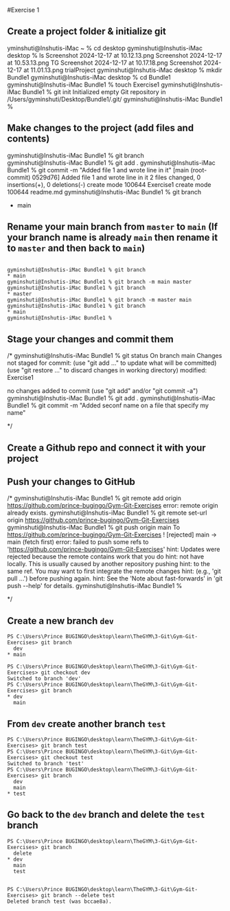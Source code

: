 #Exercise 1
## Create a project folder & initialize git

yminshuti@Inshutis-iMac ~ % cd desktop
gyminshuti@Inshutis-iMac desktop % ls
Screenshot 2024-12-17 at 10.12.13.png   Screenshot 2024-12-17 at 10.53.13.png   TG
Screenshot 2024-12-17 at 10.17.18.png   Screenshot 2024-12-17 at 11.01.13.png   trialProject
gyminshuti@Inshutis-iMac desktop % mkdir Bundle1
gyminshuti@Inshutis-iMac desktop % cd Bundle1   
gyminshuti@Inshutis-iMac Bundle1 % touch Exercise1
gyminshuti@Inshutis-iMac Bundle1 % git init 
Initialized empty Git repository in /Users/gyminshuti/Desktop/Bundle1/.git/
gyminshuti@Inshutis-iMac Bundle1 % 


## Make changes to the project (add files and contents)

gyminshuti@Inshutis-iMac Bundle1 % git branch   
gyminshuti@Inshutis-iMac Bundle1 % git add .
gyminshuti@Inshutis-iMac Bundle1 % git commit -m "Added file 1 and wrote line in it" 
[main (root-commit) 0529d76] Added file 1 and wrote line in it
 2 files changed, 0 insertions(+), 0 deletions(-)
 create mode 100644 Exercise1
 create mode 100644 readme.md
gyminshuti@Inshutis-iMac Bundle1 % git branch
* main


## Rename your main branch from `master` to `main` (If your branch name is already `main` then rename it to `master` and then back to `main`)

```

gyminshuti@Inshutis-iMac Bundle1 % git branch
* main
gyminshuti@Inshutis-iMac Bundle1 % git branch -m main master
gyminshuti@Inshutis-iMac Bundle1 % git branch               
* master
gyminshuti@Inshutis-iMac Bundle1 % git branch -m master main
gyminshuti@Inshutis-iMac Bundle1 % git branch
* main
gyminshuti@Inshutis-iMac Bundle1 % 

```


## Stage your changes and commit them

/*
gyminshuti@Inshutis-iMac Bundle1 % git status
On branch main
Changes not staged for commit:
  (use "git add <file>..." to update what will be committed)
  (use "git restore <file>..." to discard changes in working directory)
        modified:   Exercise1

no changes added to commit (use "git add" and/or "git commit -a")
gyminshuti@Inshutis-iMac Bundle1 % git add .
gyminshuti@Inshutis-iMac Bundle1 % git commit -m "Added seconf name on a file that specify my name"

*/

## Create a Github repo and connect it with your project
## Push your changes to GitHub

/* 
gyminshuti@Inshutis-iMac Bundle1 % git remote add origin https://github.com/prince-bugingo/Gym-Git-Exercises
error: remote origin already exists.
gyminshuti@Inshutis-iMac Bundle1 % git remote set-url origin https://github.com/prince-bugingo/Gym-Git-Exercises
gyminshuti@Inshutis-iMac Bundle1 % git push origin main
To https://github.com/prince-bugingo/Gym-Git-Exercises
 ! [rejected]        main -> main (fetch first)
error: failed to push some refs to 'https://github.com/prince-bugingo/Gym-Git-Exercises'
hint: Updates were rejected because the remote contains work that you do
hint: not have locally. This is usually caused by another repository pushing
hint: to the same ref. You may want to first integrate the remote changes
hint: (e.g., 'git pull ...') before pushing again.
hint: See the 'Note about fast-forwards' in 'git push --help' for details.
gyminshuti@Inshutis-iMac Bundle1 % 

*/



## Create a new branch `dev`

```
PS C:\Users\Prince BUGINGO\desktop\learn\TheGYM\3-Git\Gym-Git-Exercises> git branch
  dev
* main

PS C:\Users\Prince BUGINGO\desktop\learn\TheGYM\3-Git\Gym-Git-Exercises> git checkout dev
Switched to branch 'dev'
PS C:\Users\Prince BUGINGO\desktop\learn\TheGYM\3-Git\Gym-Git-Exercises> git branch
* dev
  main
```


## From `dev` create another branch `test`

```
PS C:\Users\Prince BUGINGO\desktop\learn\TheGYM\3-Git\Gym-Git-Exercises> git branch test
PS C:\Users\Prince BUGINGO\desktop\learn\TheGYM\3-Git\Gym-Git-Exercises> git checkout test
Switched to branch 'test'
PS C:\Users\Prince BUGINGO\desktop\learn\TheGYM\3-Git\Gym-Git-Exercises> git branch
  dev
  main
* test

```


## Go back to the `dev` branch and delete the `test` branch

```
PS C:\Users\Prince BUGINGO\desktop\learn\TheGYM\3-Git\Gym-Git-Exercises> git branch
  delete
* dev
  main
  test
 
 
PS C:\Users\Prince BUGINGO\desktop\learn\TheGYM\3-Git\Gym-Git-Exercises> git branch --delete test
Deleted branch test (was bccae8a).

```